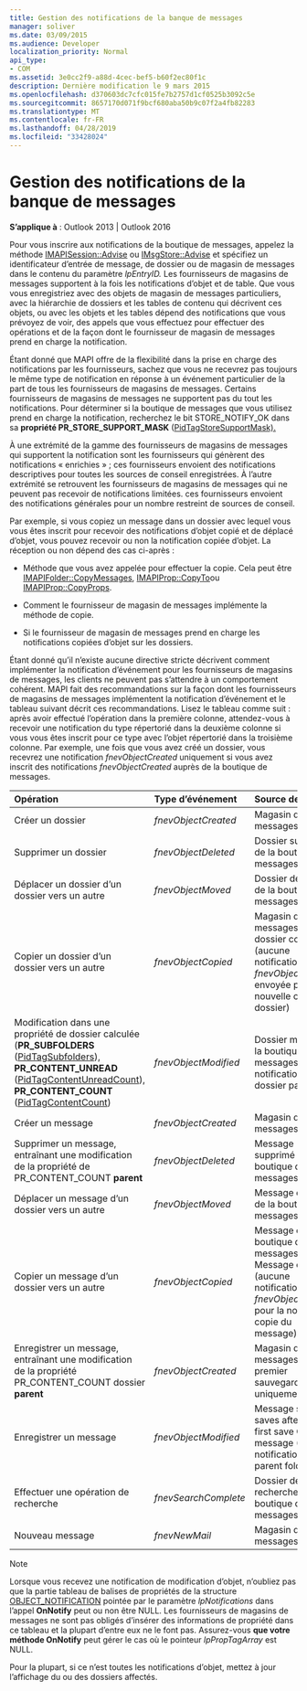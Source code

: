 ```yaml
---
title: Gestion des notifications de la banque de messages
manager: soliver
ms.date: 03/09/2015
ms.audience: Developer
localization_priority: Normal
api_type:
- COM
ms.assetid: 3e0cc2f9-a88d-4cec-bef5-b60f2ec80f1c
description: Dernière modification le 9 mars 2015
ms.openlocfilehash: d370603dc7cfc015fe7b2757d1cf0525b3092c5e
ms.sourcegitcommit: 8657170d071f9bcf680aba50b9c07f2a4fb82283
ms.translationtype: MT
ms.contentlocale: fr-FR
ms.lasthandoff: 04/28/2019
ms.locfileid: "33428024"
---
```

# <a name="handling-message-store-notification"></a>Gestion des notifications de la banque de messages
  
**S’applique à** : Outlook 2013 | Outlook 2016 
  
Pour vous inscrire aux notifications de la boutique de messages, appelez la méthode [IMAPISession::Advise](imapisession-advise.md) ou [IMsgStore::Advise](imsgstore-advise.md) et spécifiez un identificateur d’entrée de message, de dossier ou de magasin de messages dans le contenu du paramètre _lpEntryID._ Les fournisseurs de magasins de messages supportent à la fois les notifications d’objet et de table. Que vous vous enregistriez avec des objets de magasin de messages particuliers, avec la hiérarchie de dossiers et les tables de contenu qui décrivent ces objets, ou avec les objets et les tables dépend des notifications que vous prévoyez de voir, des appels que vous effectuez pour effectuer des opérations et de la façon dont le fournisseur de magasin de messages prend en charge la notification. 
  
Étant donné que MAPI offre de la flexibilité dans la prise en charge des notifications par les fournisseurs, sachez que vous ne recevrez pas toujours le même type de notification en réponse à un événement particulier de la part de tous les fournisseurs de magasins de messages. Certains fournisseurs de magasins de messages ne supportent pas du tout les notifications. Pour déterminer si la boutique de messages que vous utilisez prend en charge la notification, recherchez le bit STORE_NOTIFY_OK dans sa **propriété PR_STORE_SUPPORT_MASK** ([PidTagStoreSupportMask).](pidtagstoresupportmask-canonical-property.md)
  
À une extrémité de la gamme des fournisseurs de magasins de messages qui supportent la notification sont les fournisseurs qui génèrent des notifications « enrichies » ; ces fournisseurs envoient des notifications descriptives pour toutes les sources de conseil enregistrées. À l’autre extrémité se retrouvent les fournisseurs de magasins de messages qui ne peuvent pas recevoir de notifications limitées. ces fournisseurs envoient des notifications générales pour un nombre restreint de sources de conseil. 
  
Par exemple, si vous copiez un message dans un dossier avec lequel vous vous êtes inscrit pour recevoir des notifications d’objet copié et de déplacé d’objet, vous pouvez recevoir ou non la notification copiée d’objet. La réception ou non dépend des cas ci-après :
  
- Méthode que vous avez appelée pour effectuer la copie. Cela peut être [IMAPIFolder::CopyMessages](imapifolder-copymessages.md), [IMAPIProp::CopyTo](imapiprop-copyto.md)ou [IMAPIProp::CopyProps](imapiprop-copyprops.md).
    
- Comment le fournisseur de magasin de messages implémente la méthode de copie.
    
- Si le fournisseur de magasin de messages prend en charge les notifications copiées d’objet sur les dossiers.
    
Étant donné qu’il n’existe aucune directive stricte décrivent comment implémenter la notification d’événement pour les fournisseurs de magasins de messages, les clients ne peuvent pas s’attendre à un comportement cohérent. MAPI fait des recommandations sur la façon dont les fournisseurs de magasins de messages implémentent la notification d’événement et le tableau suivant décrit ces recommandations. Lisez le tableau comme suit : après avoir effectué l’opération dans la première colonne, attendez-vous à recevoir une notification du type répertorié dans la deuxième colonne si vous vous êtes inscrit pour ce type avec l’objet répertorié dans la troisième colonne. Par exemple, une fois que vous avez créé un dossier, vous recevrez une notification  _fnevObjectCreated_ uniquement si vous avez inscrit des notifications  _fnevObjectCreated_ auprès de la boutique de messages. 
  
|**Opération**|**Type d’événement**|**Source de conseil**|
|:-----|:-----|:-----|
|Créer un dossier  <br/> | _fnevObjectCreated_ <br/> |Magasin de messages  <br/> |
|Supprimer un dossier  <br/> | _fnevObjectDeleted_ <br/> |Dossier supprimé de la boutique de messages  <br/> |
|Déplacer un dossier d’un dossier vers un autre  <br/> | _fnevObjectMoved_ <br/> |Dossier déplacé de la boutique de messages  <br/> |
|Copier un dossier d’un dossier vers un autre  <br/> | _fnevObjectCopied_ <br/> |Magasin de messages et dossier copié (aucune notification  _fnevObjectCreated_ envoyée pour la nouvelle copie du dossier)  <br/> |
|Modification dans une propriété de dossier calculée (**PR_SUBFOLDERS** ([PidTagSubfolders](pidtagsubfolders-canonical-property.md)), **PR_CONTENT_UNREAD** ([PidTagContentUnreadCount](pidtagcontentunreadcount-canonical-property.md)), **PR_CONTENT_COUNT** ([PidTagContentCount](pidtagcontentcount-canonical-property.md))  <br/> | _fnevObjectModified_ <br/> |Dossier modifié de la boutique de messages (aucune notification au dossier parent)  <br/> |
|Créer un message  <br/> | _fnevObjectCreated_ <br/> |Magasin de messages  <br/> |
|Supprimer un message, entraînant une modification de la propriété de PR_CONTENT_COUNT **parent**  <br/> | _fnevObjectDeleted_ <br/> |Message supprimé de la boutique de messages  <br/> |
|Déplacer un message d’un dossier vers un autre  <br/> | _fnevObjectMoved_ <br/> |Message déplacé de la boutique de messages  <br/> |
|Copier un message d’un dossier vers un autre  <br/> | _fnevObjectCopied_ <br/> |Message de la boutique de messages - Message copié (aucune notification  _fnevObjectCreated_ pour la nouvelle copie du message)  <br/> |
|Enregistrer un message, entraînant une modification de la propriété PR_CONTENT_COUNT dossier **parent**  <br/> | _fnevObjectCreated_ <br/> |Magasin de messages lors du premier sauvegarde uniquement  <br/> |
|Enregistrer un message  <br/> | _fnevObjectModified_ <br/> |Message store on saves after the first save Changed message (No notification to parent folder)  <br/> |
|Effectuer une opération de recherche  <br/> | _fnevSearchComplete_ <br/> |Dossier de recherche de la boutique de messages  <br/> |
|Nouveau message  <br/> | _fnevNewMail_ <br/> |Magasin de messages  <br/> |
   
> [!NOTE]
> Lorsque vous recevez une notification de modification d’objet, n’oubliez pas que la partie tableau de balises de propriétés de la structure [OBJECT_NOTIFICATION](object_notification.md) pointée par le paramètre  _lpNotifications_ dans l’appel **OnNotify** peut ou non être NULL. Les fournisseurs de magasins de messages ne sont pas obligés d’insérer des informations de propriété dans ce tableau et la plupart d’entre eux ne le font pas. Assurez-vous **que votre méthode OnNotify** peut gérer le cas où le pointeur  _lpPropTagArray_ est NULL. 
  
Pour la plupart, si ce n’est toutes les notifications d’objet, mettez à jour l’affichage du ou des dossiers affectés.
  


